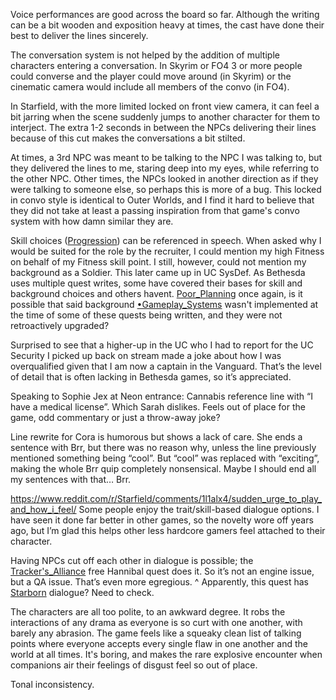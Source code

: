 
Voice performances are good across the board so far. Although the writing can be a bit wooden and exposition heavy at times, the cast have done their best to deliver the lines sincerely.

The conversation system is not helped by the addition of multiple characters entering a conversation. In Skyrim or FO4 3 or more people could converse and the player could move around (in Skyrim) or the cinematic camera would include all members of the convo (in FO4).

In Starfield, with the more limited locked on front view camera, it can feel a bit jarring when the scene suddenly jumps to another character for them to interject. The extra 1-2 seconds in between the NPCs delivering their lines because of this cut makes the conversations a bit stilted. 

At times, a 3rd NPC was meant to be talking to the NPC I was talking to, but they delivered the lines to me, staring deep into my eyes, while referring to the other NPC. Other times, the NPCs looked in another direction as if they were talking to someone else, so perhaps this is more of a bug.
	This locked in convo style is identical to Outer Worlds, and I find it hard to believe that they did not take at least a passing inspiration from that game's convo system with how damn similar they are.

Skill choices ([Progression](Gameplay%20Systems/Progression.md)) can be referenced in speech. When asked why I would be suited for the role by the recruiter, I could mention my high Fitness on behalf of my Fitness skill point.
	I still, however, could not mention my background as a Soldier.
		This later came up in UC SysDef. As Bethesda uses multiple quest writes, some have covered their bases for skill and background choices and others havent. [Poor_Planning](Development/Poor_Planning.md) once again, is it possible that said background [•Gameplay_Systems](Gameplay%20Systems/•Gameplay_Systems.md) wasn't implemented at the time of some of these quests being written, and they were not retroactively upgraded?

Surprised to see that a higher-up in the UC who I had to report for the UC Security I picked up back on stream made a joke about how I was overqualified given that I am now a captain in the Vanguard. That’s the level of detail that is often lacking in Bethesda games, so it’s appreciated.

Speaking to Sophie Jex at Neon entrance: Cannabis reference line with “I have a medical license”. Which Sarah dislikes. Feels out of place for the game, odd commentary or just a throw-away joke?

Line rewrite for Cora is humorous but shows a lack of care. She ends a sentence with Brr, but there was no reason why, unless the line previously mentioned something being “cool”. But “cool” was replaced with “exciting”, making the whole Brr quip completely nonsensical. Maybe I should end all my sentences with that… Brr.

https://www.reddit.com/r/Starfield/comments/1l1alx4/sudden_urge_to_play_and_how_i_feel/
Some people enjoy the trait/skill-based dialogue options. I have seen it done far better in other games, so the novelty wore off years ago, but I’m glad this helps other less hardcore gamers feel attached to their character.

Having NPCs cut off each other in dialogue is possible; the [Tracker's_Alliance](New%20Updates/Tracker's_Alliance.md) free Hannibal quest does it. So it’s not an engine issue, but a QA issue. That’s even more egregious.
	^ Apparently, this quest has [Starborn](Main%20Quest/Starborn.md) dialogue? Need to check.

The characters are all too polite, to an awkward degree. It robs the interactions of any drama as everyone is so curt with one another, with barely any abrasion. The game feels like a squeaky clean list of talking points where everyone accepts every single flaw in one another and the world at all times. It's boring, and makes the rare explosive encounter when companions air their feelings of disgust feel so out of place.

Tonal inconsistency.


